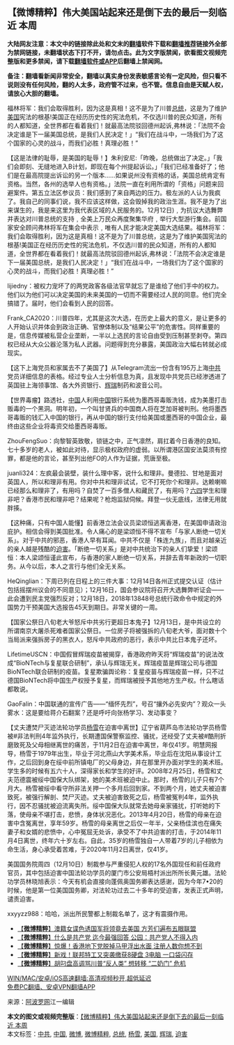  <h2>【微博精粹】伟大美国站起来还是倒下去的最后一刻临近 本周</h2> <p class="notice"><b>大陆网友注意：本文中的链接除此处和文末的<a href="https://github.com/bannedbook/fanqiang" >翻墙</a>软件下载和<a href="https://github.com/killgcd/justmysocks/blob/master/README.md">翻墙推荐</a>链接外全部为禁网链接，未翻墙状态下打不开，请勿点击。此为文字版禁闻，欲看图文视频完整版和更多禁闻，请下载<a href="https://github.com/bannedbook/fanqiang">翻墙软件或APP</a>后翻墙上禁闻网。</p><p>备注：翻墙看新闻非常安全，翻墙以真实身份发表敏感言论有一定风险，但只看不说则没有任何风险，翻的人太多，政府管不过来，也不管。信息自由是天赋人权，请放心大胆的翻墙。</b></p>  <div class="entry"> <p id="summary">福林将军：我们会取得胜利，因为这是真相！这不是为了川普<a href="https://www.bannedbook.org/bnews/tag/%e6%80%bb%e7%bb%9f/" class="st_tag internal_tag" rel="tag" title="标签 总统 下的日志">总统</a>，这是为了维护<a href="https://www.bannedbook.org/bnews/tag/%e7%be%8e%e5%9b%bd/" class="st_tag internal_tag" rel="tag" title="标签 美国 下的日志">美国</a>宪法的根基!美国正在经历历史性的宪法危机，不仅选川普的民众知道，所有的人都知道，全世界都在看着我们！就最高法院驳回德州起诉,弗林说：「法院不会决定谁是下一届美国总统，是我们人民决定！」“我们在战斗中，一场我们为了这个国家的心灵的战斗，而我们必胜！真理必胜！”</p> <p id="conimg">【这是法律的耻辱，是美国的耻辱！】朱利安尼:「昨晚，总统做出了决定。」「我们会即刻、无缝地进入B计划，即现在每个州提起诉讼。」「我们已经准备好了；他们是在最高院提出诉讼的另一个版本&#8230;&#8230;如果说州没有资格的话，美国总统肯定有资格。当然，各州的选举人也有资格。」法院一直在利用所谓的「资格」问题来回避案件。第五立法区参议员：我们感到了来自两边的压力。极左派的人认为我疯了。我自己的同事们说，我不应该这样做，这会毁掉我的政治生涯。我不是为了出来谋生的，我是来这里为我代表区域的人民服务的。12月12日)﹐为抗议大选舞弊并表达对川普总统的支持﹐全美上万民众再度聚集华府﹐举行大型游行集会。前国家安全顾问弗林将军在集会中表示﹐唯有人民才能决定美国大选结果。福林将军：我们会取得胜利，因为这是真相！这不是为了川普总统，这是为了维护美国宪法的根基!美国正在经历历史性的宪法危机，不仅选川普的民众知道，所有的人都知道，全世界都在看着我们！就最高法院驳回德州起诉,弗林说：「法院不会决定谁是下一届美国总统，是我们人民决定！」“我们在战斗中，一场我们为了这个国家的心灵的战斗，而我们必胜！真理必胜！”</p> <p>lijiedny：被权力宠坏了的两党政客各级法官早就忘了是谁给了他们手中的权力。他们以为他们可以决定美国的未来美国的一切而不需要经过人民的同意。他们完全搞错了。届时，他们会看到人民的回答。</p> <p>Frank_CA2020：川普四年，尤其是这次大选，在历史上最大的意义，是让更多的人开始认识并体会到政治正确、官僚体制以及“结果公平”的危害性。同样重要的是，信息传媒被私营企业垄断，一半以上选民的言论自由受到压制甚至剥夺。第四权已经从大众公器沦落为私人武器。问题得到充分暴露，美国政治大幅右转就必成现实。</p>  <p>【这下上海党员和家属去不了美国了】从Telegram流出一份含有195万上海<a href="https://www.bannedbook.org/bnews/tag/%e4%b8%ad%e5%85%b1/" class="st_tag internal_tag" rel="tag" title="标签 中共 下的日志">中共</a>党员详细信息的表格。经过专业人士分析信息为真，且发现中共党员已经渗透进了英国驻上海领事馆、各大外资银行、<a href="https://www.bannedbook.org/bnews/tag/%e8%be%89%e7%91%9e/" class="st_tag internal_tag" rel="tag" title="标签 辉瑞 下的日志">辉瑞</a>制药和波音公司。</p> <p>【世界毒瘤】路透社，<span class='wp_keywordlink_affiliate'><a href="https://www.bannedbook.org/" title="中国" target="_blank">中国</a></span>人利用<a href="https://www.bannedbook.org/bnews/tag/%E4%B8%AD%E5%9B%BD/" class="st_tag internal_tag" rel="tag" title="标签 中国 下的日志">中国</a>银行系统为墨西哥毒贩洗钱，成为美墨打击贩毒的一个黑洞。明年初，一个叫甘贤兵的中国商人将在芝加哥被判刑。他将墨西哥毒贩的钱汇入中国的银行，再从中国的银行支付给美国或墨西哥的中国企业，最终由这些企业将毒资交给墨西哥毒贩。</p> <p>ZhouFengSuo：向黎智英致敬，锁链之中，正气凛然，肩扛着今日香港的良知。七十多岁的老人，被如此对待，显示极权政府的虚弱。以所谓港区国安法莫须有控罪，都是他的言论，甚至列出他FO的人作为证据，荒唐至极。</p> <p>juanli324：左疯最会装壁，装什么理中客，说什么和理非。曼德拉、甘地是面对英国人，所以和理非有用。你对中共和理非试试，它不打死你个和理非。达赖喇嘛已经那么和理非了，有用吗？自焚了一百多僧人和藏民了，有用吗？<span class='wp_keywordlink'><a href="https://www.bannedbook.org/forum2/topic2509.html" title="《中国六四真相》" target="_blank">六四</a></span>学生和理非吧？香港市民和理非吧？结果呢？枪炮监狱伺候。拜登一伙无底线，法律无用就胖揍。</p>  <p>【这种痛，只有中国人能懂】前香港立法会议员梁颂恒逃离香港，在美国申请政治庇护。相信会得到美国批准。令人痛心的是梁颂恒不得不宣布「与家人断绝一切关系」。对于中共的邪恶，香港人早有耳闻。中共不仅是「株连九族」，而且对越亲近的亲人越是残酷的<a href="https://www.bannedbook.org/bnews/tag/%e8%bf%ab%e5%ae%b3/" class="st_tag internal_tag" rel="tag" title="标签 迫害 下的日志">迫害</a>。「断绝一切关系」是对中共统治下的亲人们挚爱！梁颂恒：本人梁颂恒谨此宣布，与香港的家人断绝一切关系，并辞去青年新政的一切职务。从今以后，本人之言行与他们全无关系。</p> <p>HeQinglian：下周已列在日程上的三件大事：12月14日各州正式提交认证（估计包括摇摆州议会的不同意见）；12月16日，国会参议院将召开大选舞弊听证会——此会遭到民主党强烈反对；12月18日，2018年13848号总统行政命令中规定的外国势力干预美国大选报告45天到期日。非常关键的一周。</p> <p>【国家公祭日八旬老大爷怒斥中共劣行更超日本鬼子】12月13日，是中共设立的所谓南京大屠杀死难者国家公祭日。一位房子将被强拆的八旬老大爷，面对数十个当局派来强拆房子的黑衣人，怒斥中共政府的恶行，表示中共比日本鬼子还坏。</p> <p>LifetimeUSCN：中国假冒辉瑞疫苗被揭穿，香港政府昨天将“辉瑞疫苗”的说法改成“BioNTech与复星联合研制”，承认与辉瑞无关。辉瑞疫苗是辉瑞公司与德国BioNTech联合研制的疫苗。复星欺骗舆论称：复星疫苗与辉瑞疫苗一样，只不过德国BioNTech将中国生产权授予复星，而辉瑞被授予其他地方生产权。什么瞎话都敢说。</p>  <p>GaoFalin：中国联通的宣传广告——“缅怀先烈”，号召“攘外必先安内”？观众一头雾水：这是要给蒋介石翻案？还是呼吁向张杨学习、发动事变？</p> <p>【丈夫遭焚尸灭迹法轮功学员<a href="https://www.bannedbook.org/bnews/tag/%e6%9d%a8%e9%9b%aa/" class="st_tag internal_tag" rel="tag" title="标签 杨雪 下的日志">杨雪</a>在迫害中离世】辽宁省葫芦岛市法轮功学员杨雪被#非法判刑4年监外执行，长期遭国保警察监控、骚扰，还经受了丈夫被#酷刑折磨致死及父母相继离世的痛苦，于11月2日在迫害中离世，年仅41岁。明慧网报导，杨雪于1979年出生，毕业于河北燕山大学美术系，毕业后在沈阳从事设计工作，之后回到身在绥中前所镇电厂的父母身边，并在那里开办面对学生的美术班。学生多的时候有五六十人，深得家长和学生的好评。2008年2月25日，杨雪和丈夫范德震被绥中国保大队绑架，她的美术班被迫中止。那时，杨雪的儿子只有7个月大。杨雪被绥中看守所非法关押一个多月后回到家。不到两个月，她丈夫被迫害致死，被强行解剖、焚尸灭迹。丈夫被迫害致死之后，杨雪被冤判4年，监外执行，因不忍骚扰被迫流离失所。绥中国保大队就常去她母亲家骚扰，打听她的下落，使母亲不堪打击，悲愤，身体状况恶化。2013年4月20日，杨雪的母亲在迫害中含冤离世，享年59岁。杨雪的母亲离世之后仅一年半，父亲杨佳滨也在痛失妻子和女婿的悲愤中，心中冤屈无处诉，承受不了中共迫害的打击，于2014年11月4日离世，终年六十岁左右。自此，35岁的杨雪独自一人带着7岁的儿子相依为命生活，身心承受着苦难，于2020年11月2日离世，仅41岁。</p> <p>美国国务院周四（12月10日）制裁参与严重侵犯人权的17名外国现任和前任政府官员，其中包括迫害中国法轮功学员的厦门市公安局梧村派出所所长黄元雄。法轮功学员林晓旭表示：今天有机会直接向蓬佩奥国务卿表达感谢，因为今年7•20的时候，他是第一位美国国务卿，对法轮功过去二十多年的受迫害，发表正式声明，谴责迫害。</p> <p>xxyyzz988：哈哈，派出所民警都上制裁名单了，这才有震摄作用。</p>  <ul class='op-related-articles' title='相关阅读'> <li><a href='https://www.bannedbook.org/bnews/comments/20201213/1446964.html' target='_blank'>【<b>微博精粹</b>】澳籍女谍色诱国军将领竟去美国 方芳们遍布五眼联盟</a></li> <li><a href='https://www.bannedbook.org/bnews/comments/20201211/1445736.html' target='_blank'>【<b>微博精粹</b>】什么是共产党 迄今最强回答 公园：共产党人不得入内</a></li> <li><a href='https://www.bannedbook.org/bnews/comments/20201209/1444608.html' target='_blank'>【<b>微博精粹</b>】惊爆！香港地下党脱掉马甲浮出水面 注册人数你想不到</a></li> <li><a href='https://www.bannedbook.org/bnews/comments/20201208/1444017.html' target='_blank'>【<b>微博精粹</b>】新戏！联邦特工又突袭缴获8硬盘 3电脑 一口袋闪存</a></li> <li><a href='https://www.bannedbook.org/bnews/comments/20201207/1443488.html' target='_blank'>【<b>微博精粹</b>】胡叼盘高调骂川普“反人类” 想转移 “二奶门” 危机</a></li> </ul> <p class="texttj"> <a href="https://github.com/bannedbook/fanqiang/wiki/V2ray%E6%9C%BA%E5%9C%BA" target="_blank">WIN/MAC/安卓/iOS高速翻墙:高清视频秒开,超低延迟</a><br/> <a href="https://github.com/bannedbook/fanqiang/wiki/%E7%A6%81%E9%97%BB%E7%BD%91%E5%AE%89%E5%8D%93%E7%BF%BB%E5%A2%99%E6%96%B0%E9%97%BBAPP" target="_blank">免费PC翻墙、安卓VPN翻墙APP</a></p><p> 来源：<a href="https://www.aboluowang.com/2020/1214/1533911.html" target="_blank">阿波罗网</a>江一编辑 </p><a name='sharetosocial'></a>       <div><b>本文的图文或视频完整版</b>：<a href='https://www.bannedbook.org/bnews/comments/20201214/1447443.html'>【微博精粹】伟大美国站起来还是倒下去的最后一刻临近 本周</a></div>  </div><!--END ENTRY--> <div class="postfooter"> <div>本文标签：<a href="https://www.bannedbook.org/bnews/tag/%e4%b8%ad%e5%85%b1/" rel="tag">中共</a>, <a href="https://www.bannedbook.org/bnews/tag/%E4%B8%AD%E5%9B%BD/" rel="tag">中国</a>, <a href="https://www.bannedbook.org/bnews/tag/%e5%be%ae%e5%8d%9a/" rel="tag">微博</a>, <a href="https://www.bannedbook.org/bnews/tag/%e5%be%ae%e5%8d%9a%e7%b2%be%e7%b2%b9/" rel="tag">微博精粹</a>, <a href="https://www.bannedbook.org/bnews/tag/%e6%80%bb%e7%bb%9f/" rel="tag">总统</a>, <a href="https://www.bannedbook.org/bnews/tag/%e6%9d%a8%e9%9b%aa/" rel="tag">杨雪</a>, <a href="https://www.bannedbook.org/bnews/tag/%e7%be%8e%e5%9b%bd/" rel="tag">美国</a>, <a href="https://www.bannedbook.org/bnews/tag/%e8%be%89%e7%91%9e/" rel="tag">辉瑞</a>, <a href="https://www.bannedbook.org/bnews/tag/%e8%bf%ab%e5%ae%b3/" rel="tag">迫害</a></div>  </div><!--END POSTFOOTER--> 